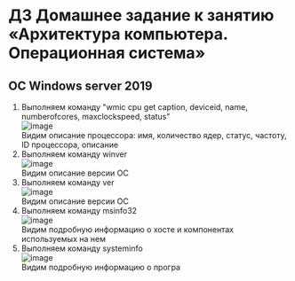 # ДЗ Домашнее задание к занятию «Архитектура компьютера. Операционная система»  
## ОС Windows server 2019  
1. Выполняем команду "wmic cpu get caption, deviceid, name, numberofcores, maxclockspeed, status"  
   ![image](https://github.com/user-attachments/assets/60539c76-21c1-4c3a-b471-e5bbc44adee8)  
Видим описание процессора: имя, количество ядер, статус, частоту, ID процессора, описание  
2. Выполняем команду winver  
   ![image](https://github.com/user-attachments/assets/5d3caade-55d6-4731-ab93-186fd7f1731b)  
Видим описание версии ОС  
4. Выполняем команду ver  
   ![image](https://github.com/user-attachments/assets/e77f0a58-7428-4a26-8072-da0ddd359a35)  
   Видим описание версии ОС  
6. Выполняем команду msinfo32  
   ![image](https://github.com/user-attachments/assets/de529c19-689f-4de4-8f56-95c2a15f915e)  
   Видим подробную информацию о хосте и компонентах используемых на нем  
8. Выполняем команду systeminfo  
   ![image](https://github.com/user-attachments/assets/61ed93cb-fd87-4271-8e71-f3ef2e7e6629)  
   Видим подробную информацию о програ 
